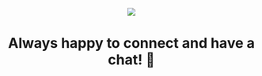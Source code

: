 <p align="center">
  <img src="https://capsule-render.vercel.app/api?type=waving&height=300&text=Welcome%20Everyone%🎉&fontColor=ffffff&animation=fadeIn&stroke=0F828C&color=78B9B5"/>
</p>
<h1 align="center" size>
   Always happy to connect and have a chat! 💬
</h1>
